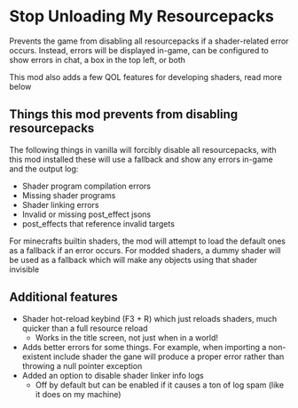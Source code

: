 # Stop Unloading My Resourcepacks

Prevents the game from disabling all resourcepacks if a shader-related error occurs. Instead, errors will be displayed in-game, can be configured to show errors in chat, a box in the top left, or both

This mod also adds a few QOL features for developing shaders, read more below

## Things this mod prevents from disabling resourcepacks

The following things in vanilla will forcibly disable all resourcepacks, with this mod installed these will use a fallback and show any errors in-game and the output log:

- Shader program compilation errors
- Missing shader programs
- Shader linking errors
- Invalid or missing post_effect jsons
- post_effects that reference invalid targets

For minecrafts builtin shaders, the mod will attempt to load the default ones as a fallback if an error occurs. For modded shaders, a dummy shader will be used as a fallback which will make any objects using that shader invisible

## Additional features

- Shader hot-reload keybind (F3 + R) which just reloads shaders, much quicker than a full resource reload
   - Works in the title screen, not just when in a world!
- Adds better errors for some things. For example, when importing a non-existent include shader the gane will produce a proper error rather than throwing a null pointer exception
- Added an option to disable shader linker info logs
    - Off by default but can be enabled if it causes a ton of log spam (like it does on my machine)
